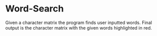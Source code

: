 # Word-Search
Given a character matrix the program finds user inputted words. Final output is the character matrix with the given words highlighted in red.
